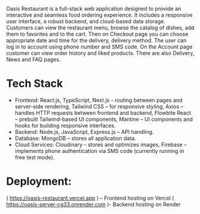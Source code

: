 Oasis Restaurant is a full-stack web application designed to provide an interactive and seamless food ordering experience. It includes a responsive user interface, a robust backend, and cloud-based data storage.  
Customers can view the restaurant menu, browse the catalog of dishes, add them to favorites and to the cart. Then on Checkout page you can choose appropriate date and time for the delivery, delivery method. The user can log in to account using phone number and SMS code. On the Account page customer can view order history and liked products. There are also Delivery, News and FAQ pages.

# Tech Stack

- Frontend: React.js, TypeScript, Next.js - routing between pages and server-side rendering, Tailwind CSS – for responsive styling, Axios – handles HTTP requests between frontend and backend, Flowbite React – prebuilt Tailwind-based UI components, Mantine – UI components and hooks for building responsive interfaces.
- Backend: Node.js, JavaScript,  Express.js – API handling.
- Database: MongoDB – stores all application data.
- Cloud Services: Cloudinary – stores and optimizes images, Firebase – implements phone authentication via SMS code (currently running in free test mode). 

# Deployment: 

( https://oasis-restaurant.vercel.app ) – Frontend hosting on Vercel
( https://oasis-server-cg33.onrender.com )- Backend hosting on Render 
